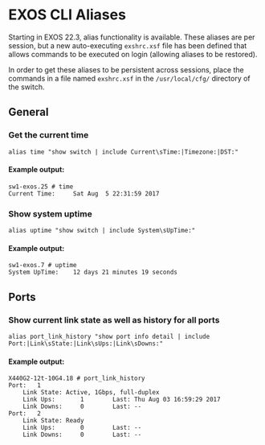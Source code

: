 # EXOS CLI Aliases

Starting in EXOS 22.3, alias functionality is available. These aliases are per session, but a new auto-executing `exshrc.xsf` file has been defined that allows commands to be executed on login (allowing aliases to be restored).

In order to get these aliases to be persistent across sessions, place the commands in a file named `exshrc.xsf` in the  `/usr/local/cfg/` directory of the switch.

## General

### Get the current time

```
alias time "show switch | include Current\sTime:|Timezone:|DST:"
```
#### Example output:
```
sw1-exos.25 # time
Current Time:     Sat Aug  5 22:31:59 2017
```

### Show system uptime
```
alias uptime "show switch | include System\sUpTime:"
```
#### Example output:
```
sw1-exos.7 # uptime
System UpTime:    12 days 21 minutes 19 seconds
```

## Ports

### Show current link state as well as history for all ports

```
alias port_link_history "show port info detail | include Port:|Link\sState:|Link\sUps:|Link\sDowns:"
```
#### Example output:
```
X440G2-12t-10G4.18 # port_link_history
Port:	1
	Link State:	Active, 1Gbps, full-duplex
	Link Ups:       1        Last: Thu Aug 03 16:59:29 2017
	Link Downs:     0        Last: --
Port:	2
	Link State:	Ready
	Link Ups:       0        Last: --
	Link Downs:     0        Last: --
```
